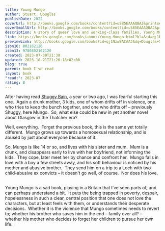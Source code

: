 ```yaml
---
title: Young Mungo
author: Stuart, Douglas
publishDate: 2022
coverUrl: http://books.google.com/books/content?id=uS85EAAAQBAJ&printsec=frontcover&img=1&zoom=1&edge=curl&source=gbs_api
coverSmallUrl: http://books.google.com/books/content?id=uS85EAAAQBAJ&printsec=frontcover&img=1&zoom=5&edge=curl&source=gbs_api
description: A story of queer love and working-class families, Young Mungo is the brilliant second novel from the Booker Prize-winning author of Shuggie Bain Acclaimed as one of the best books of the year by NPR, Kirkus Reviews, Time, and Amazon, and named a Top 10 Book of the Year by the Washington Post, Young Mungo is a brilliantly constructed and deeply moving story of queer love and working-class families by the Booker Prize-winning author of Shuggie Bain. Growing up in a housing estate in Glasgow, Mungo and James are born under different stars--Mungo a Protestant and James a Catholic--and they should be sworn enemies. Yet against all odds, they fall in love as they find sanctuary and dream of escape in the pigeon dovecote that James has built for his prize racing birds. But when Mungo's mother sends him on a fishing trip to a remote loch with two strange men, he will need all his strength and courage to find his way back to a place where he and James might still have a future.
link: https://books.google.com/books/about/Young_Mungo.html?hl=&id=qj1NzwEACAAJ
previewLink: http://books.google.com/books?id=qj1NzwEACAAJ&dq=Douglas+Stuart,+Young+Mungo&hl=&as_pt=BOOKS&cd=1&source=gbs_api
isbn10: 802162126
isbn13: 9780802162120
created: 2023-07-30T21:38
updated: 2023-10-21T21:26:18+02:00
blog: true
parent: book I've read
layout: book
"read:": 2023-07
rating: 8
---
```

  
After having read [Shuggy Bain](./Douglas%20Stuart,%20Shuggie%20Bain.md), a year or two ago, I was fearful starting this one.  Again a drunk mother, 3 kids, one of whom drifts off in violence, one who tries to keep the bunch together, and one who drifts off – previously Shuggy, here Mungo.  So, what else could be new in yet another novel about Glasgow in the Thatcher era?  
  
Well, everything.  Forget the previous book, this is the same yet totally different.  Mungo grows up towards a homosexual relationship, and is abused by just about everyone because of it.  
  
So, Mungo is like 14 or so, and lives with his sister and mum.  Mum is a drunk, and disappears early to live with her boyfriend, not informing the kids.  They cope, later meet her by chance and confront her.  Mungo falls in love with a boy a few streets away, and his soft behaviour is noticed by his mother and abusive brother.  They send him on a trip to a Loch with two child-abusive ex convicts – it doesn't go well, of course.  Nor does his love.    
  
Young Mungo is a sad book, playing in a Britain that I've seen parts of, and can perhaps understand a bit.  It puts the being trapped in poverty, despair, hopelessness in such a clear, central position that one does not love the characters, but at least feels with them, or understands their desperate decisions.  Whether it is the violence that Mungo sometimes needs to revert to; whether his brother who saves him in the end – family over all? – whether his mother who decides to forget her children to pursue her own life.